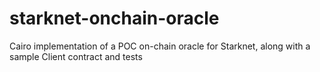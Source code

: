 # starknet-onchain-oracle
Cairo implementation of a POC on-chain oracle for Starknet, along with a sample Client contract and tests
